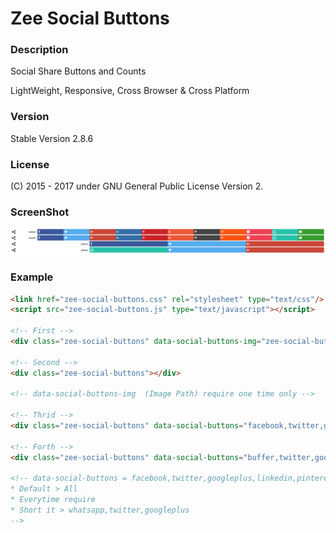 # Zee Social Buttons

### Description
Social Share Buttons and Counts

LightWeight, Responsive, Cross Browser & Cross Platform

### Version 
Stable Version 2.8.6

### License
(C) 2015 - 2017 under GNU General Public License Version 2.

### ScreenShot
![ScreenShot](SCREENSHOT.png?raw=true "ScreenShot")

### Example
```html
<link href="zee-social-buttons.css" rel="stylesheet" type="text/css"/>
<script src="zee-social-buttons.js" type="text/javascript"></script>

<!-- First -->
<div class="zee-social-buttons" data-social-buttons-img="zee-social-buttons.png"></div>

<!-- Second -->
<div class="zee-social-buttons"></div>

<!-- data-social-buttons-img  (Image Path) require one time only -->

<!-- Thrid -->
<div class="zee-social-buttons" data-social-buttons="facebook,twitter,googleplus"></div>

<!-- Forth -->
<div class="zee-social-buttons" data-social-buttons="buffer,twitter,googleplus"></div>

<!-- data-social-buttons = facebook,twitter,googleplus,linkedin,pinterest,stumbleupon,buffer,reddit,pocket,whatsapp,email
* Default > All
* Everytime require
* Short it > whatsapp,twitter,googleplus
-->
```